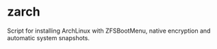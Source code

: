 # zarch
Script for installing ArchLinux with ZFSBootMenu, native encryption and automatic system snapshots.
